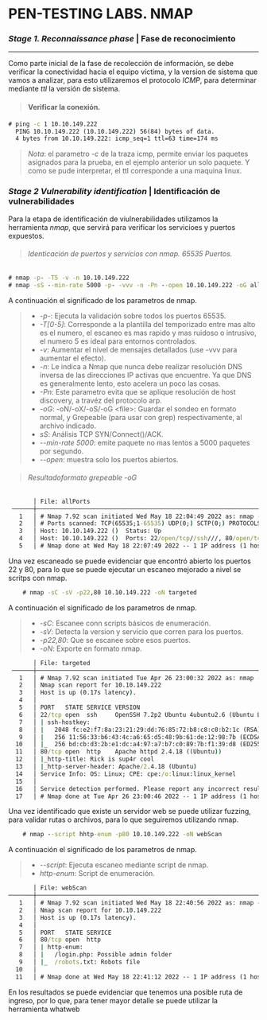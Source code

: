 # PEN-TESTING LABS. NMAP
### _Stage 1. Reconnaissance phase_ | Fase de reconocimiento
____
Como parte inicial de la fase de recolección de información, se debe verificar la conectividad hacia el equipo víctima, y la version de sistema que vamos a analizar, para esto utilizaremos el protocolo _ICMP_, para determinar mediante _ttl_ la versión de sistema.

> #### Verificar la conexión.
```bat
# ping -c 1 10.10.149.222
  PING 10.10.149.222 (10.10.149.222) 56(84) bytes of data.
  4 bytes from 10.10.149.222: icmp_seq=1 ttl=63 time=174 ms
```
>*_Nota_*: el parametro *_-c_* de la traza icmp, permite enviar los paquetes asignados para la prueba, en el ejemplo anterior un solo paquete. Y como se pude interpretar, el ttl corresponde a una maquina linux.

### _Stage 2 Vulnerability identification_ | Identificación de vulnerabilidades
Para la etapa de identificación de viulnerabilidades utilizamos la herramienta *_nmap_*, que servirá para verificar los servicioes y puertos expuestos.

> ###### Identicación de puertos y servicios con nmap. 65535 Puertos.
```bat
# nmap -p- -T5 -v -n 10.10.149.222
# nmap -sS --min-rate 5000 -p- -vvv -n -Pn --open 10.10.149.222 -oG allPorts
```
A continuación el significado de los parametros de nmap.

>* *_-p-_*: Ejecuta la validación sobre todos los puertos 65535.
>* *_-T[0-5]_*: Corresponde a la plantilla del temporizado entre mas alto es el numero, el escaneo es mas rapido y mas ruidoso o intrusivo, el numero 5 es ideal para entornos controlados.
>* *_-v_*: Aumentar el nivel de mensajes detallados (use -vvv para aumentar el efecto).
>* *_-n_*: Le indica a Nmap que nunca debe realizar resolución DNS inversa de las direcciones IP activas que encuentre. Ya que DNS es generalmente lento, esto acelera un poco las cosas.
> * *_-Pn_*: Este parametro evita que se aplique resolución de host discovery, a travéz del protocolo arp.
> * *_-oG_*: -oN/-oX/-oS/-oG \<file>: Guardar el sondeo en formato normal, y Grepeable (para usar con grep) respectivamente, al archivo indicado.
> * *_sS_*: Análisis TCP SYN/Connect()/ACK.
> * *_--min-rate 5000_*: emite paquete no mas lentos a 5000 paquetes por segundo.
> * *_--open_*: muestra solo los puertos abiertos.

> ###### Resultadoformato grepeable -oG

```bat
       │ File: allPorts
 ──────┼───────────────────────────────────────────────────────────────────────────────────────────────────       
   1   │ # Nmap 7.92 scan initiated Wed May 18 22:04:49 2022 as: nmap -sS --min-rate 5000 -p- -vvv -n -Pn --open 10.10.149.222 -oG allPorts 
   2   │ # Ports scanned: TCP(65535;1-65535) UDP(0;) SCTP(0;) PROTOCOLS(0;)
   3   │ Host: 10.10.149.222 ()  Status: Up
   4   │ Host: 10.10.149.222 ()  Ports: 22/open/tcp//ssh///, 80/open/tcp//http///
   5   │ # Nmap done at Wed May 18 22:07:49 2022 -- 1 IP address (1 host up) scanned in 179.93 seconds
```
Una vez escaneado se puede evidenciar que encontró abierto los puertos 22 y 80, para lo que se puede ejecutar un escaneo mejorado a nivel se scritps con nmap.

```bat
    # nmap -sC -sV -p22,80 10.10.149.222 -oN targeted 
```

A continuación el significado de los parametros de nmap.

>* *_-sC_*: Escanee conn scripts básicos de enumeración.
>* *_-sV_*: Detecta la version y servicio que corren para los puertos.
>* *_-p22,80_*: Que se escanee sobre esos puertos.
>* *_-oN_*: Exporte en formato nmap.

````bat 
       │ File: targeted
 ──────┼───────────────────────────────────────────────────────────────────────────────────────────────────
   1   │ # Nmap 7.92 scan initiated Tue Apr 26 23:00:32 2022 as: nmap -sC -sV -p22,80 -oN targeted 10.10.149.222
   2   │ Nmap scan report for 10.10.149.222
   3   │ Host is up (0.17s latency).
   4   │ 
   5   │ PORT   STATE SERVICE VERSION
   6   │ 22/tcp open  ssh     OpenSSH 7.2p2 Ubuntu 4ubuntu2.6 (Ubuntu Linux; protocol 2.0)
   7   │ | ssh-hostkey: 
   8   │ |   2048 fc:e2:f7:8a:23:21:29:dd:76:85:72:b8:c8:c0:b2:1c (RSA)
   9   │ |   256 11:56:33:b6:43:4c:a6:65:d5:48:9b:61:de:12:98:7b (ECDSA)
  10   │ |_  256 bd:cb:d3:2b:e1:dc:a4:97:a7:b7:c0:89:7b:f1:39:d8 (ED25519)
  11   │ 80/tcp open  http    Apache httpd 2.4.18 ((Ubuntu))
  12   │ |_http-title: Rick is sup4r cool
  13   │ |_http-server-header: Apache/2.4.18 (Ubuntu)
  14   │ Service Info: OS: Linux; CPE: cpe:/o:linux:linux_kernel
  15   │ 
  16   │ Service detection performed. Please report any incorrect results at https://nmap.org/submit/ .
  17   │ # Nmap done at Tue Apr 26 23:00:46 2022 -- 1 IP address (1 host up) scanned in 14.00 seconds
````
Una vez identificado que existe un servidor web se puede utilizar fuzzing, para validar rutas o archivos, para lo que seguiremos utilizando nmap.

```bat
    # nmap --script hhtp-enum -p80 10.10.149.222 -oN webScan 
```
A continuación el significado de los parametros de nmap.

>* *_--script_*: Ejecuta escaneo mediante script de nmap.
>* *_http-enum_*: Script de enumeración.

```bat
       │ File: webScan
───────┼─────────────────────────────────────────────────────────────────────────────────────────────────────────────────
   1   │ # Nmap 7.92 scan initiated Wed May 18 22:40:56 2022 as: nmap --script http-enum -p80 -oN webScan 10.10.149.222
   2   │ Nmap scan report for 10.10.149.222
   3   │ Host is up (0.17s latency).
   4   │ 
   5   │ PORT   STATE SERVICE
   6   │ 80/tcp open  http
   7   │ | http-enum: 
   8   │ |   /login.php: Possible admin folder
   9   │ |_  /robots.txt: Robots file
  10   │ 
  11   │ # Nmap done at Wed May 18 22:41:12 2022 -- 1 IP address (1 host up) scanned in 16.73 seconds
```
En los resultados se puede evidenciar que tenemos una posible ruta de ingreso, por lo que, para tener mayor detalle se puede utilizar la herramienta whatweb 

